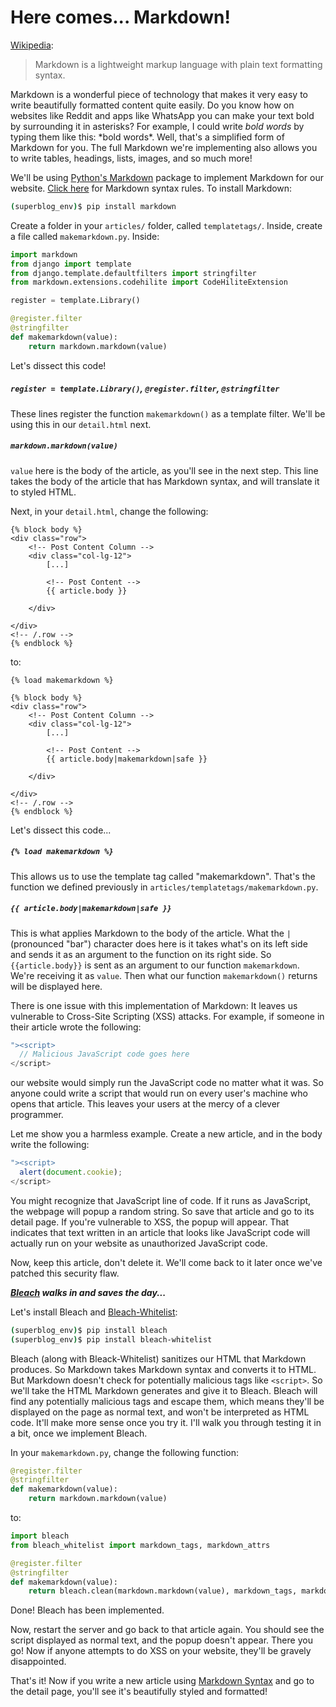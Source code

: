 # Here comes... Markdown!
[Wikipedia](https://en.wikipedia.org/wiki/Markdown):

> Markdown is a lightweight markup language with plain text formatting syntax.

Markdown is a wonderful piece of technology that makes it very easy to write beautifully formatted content quite easily. Do you know how on websites like Reddit and apps like WhatsApp you can make your text bold by surrounding it in asterisks? For example, I could write *bold words* by typing them like this: \*bold words\*. Well, that's a simplified form of Markdown for you. The full Markdown we're implementing also allows you to write tables, headings, lists, images, and so much more!

We'll be using [Python's Markdown](https://python-markdown.github.io) package to implement Markdown for our website. [Click here](https://daringfireball.net/projects/markdown/syntax) for Markdown syntax rules. To install Markdown:

```bash
(superblog_env)$ pip install markdown
```

Create a folder in your `articles/` folder, called `templatetags/`. Inside, create a file called `makemarkdown.py`. Inside:

```python
import markdown
from django import template
from django.template.defaultfilters import stringfilter
from markdown.extensions.codehilite import CodeHiliteExtension

register = template.Library()

@register.filter
@stringfilter
def makemarkdown(value):
    return markdown.markdown(value)
```

Let's dissect this code!

##### `register = template.Library()`, `@register.filter`, `@stringfilter`
These lines register the function `makemarkdown()` as a template filter. We'll be using this in our `detail.html` next.

##### `markdown.markdown(value)`
`value` here is the body of the article, as you'll see in the next step. This line takes the body of the article that has Markdown syntax, and will translate it to styled HTML.

Next, in your `detail.html`, change the following:
```django
{% block body %}
<div class="row">
    <!-- Post Content Column -->
    <div class="col-lg-12">
        [...]

        <!-- Post Content -->
        {{ article.body }}

    </div>

</div>
<!-- /.row -->
{% endblock %}
```
to:
```django
{% load makemarkdown %}

{% block body %}
<div class="row">
    <!-- Post Content Column -->
    <div class="col-lg-12">
        [...]
        
        <!-- Post Content -->
        {{ article.body|makemarkdown|safe }}

    </div>

</div>
<!-- /.row -->
{% endblock %}
```

Let's dissect this code...

##### `{% load makemarkdown %}`
This allows us to use the template tag called "makemarkdown". That's the function we defined previously in `articles/templatetags/makemarkdown.py`.

##### `{{ article.body|makemarkdown|safe }}`
This is what applies Markdown to the body of the article. What the `|` (pronounced "bar") character does here is it takes what's on its left side and sends it as an argument to the function on its right side. So `{{article.body}}` is sent as an argument to our function `makemarkdown`. We're receiving it as `value`. Then what our function `makemarkdown()` returns will be displayed here.

There is one issue with this implementation of Markdown: It leaves us vulnerable to Cross-Site Scripting (XSS) attacks. For example, if someone in their article wrote the following:
```js
"><script>
  // Malicious JavaScript code goes here
</script>
```

our website would simply run the JavaScript code no matter what it was. So anyone could write a script that would run on every user's machine who opens that article. This leaves your users at the mercy of a clever programmer.

Let me show you a harmless example. Create a new article, and in the body write the following:
```js
"><script>
  alert(document.cookie);
</script>
```

You might recognize that JavaScript line of code. If it runs as JavaScript, the webpage will popup a random string. So save that article and go to its detail page. If you're vulnerable to XSS, the popup will appear. That indicates that text written in an article that looks like JavaScript code will actually run on your website as unauthorized JavaScript code.

Now, keep this article, don't delete it. We'll come back to it later once we've patched this security flaw.

***[Bleach](https://pypi.org/project/bleach/) walks in and saves the day...***

Let's install Bleach and [Bleach-Whitelist]():
```bash
(superblog_env)$ pip install bleach
(superblog_env)$ pip install bleach-whitelist
```

Bleach (along with Bleack-Whitelist) sanitizes our HTML that Markdown produces. So Markdown takes Markdown syntax and converts it to HTML. But Markdown doesn't check for potentially malicious tags like `<script>`. So we'll take the HTML Markdown generates and give it to Bleach. Bleach will find any potentially malicious tags and escape them, which means they'll be displayed on the page as normal text, and won't be interpreted as HTML code. It'll make more sense once you try it. I'll walk you through testing it in a bit, once we implement Bleach.

In your `makemarkdown.py`, change the following function:
```python
@register.filter
@stringfilter
def makemarkdown(value):
    return markdown.markdown(value)
```
to:
```python
import bleach
from bleach_whitelist import markdown_tags, markdown_attrs

@register.filter
@stringfilter
def makemarkdown(value):
    return bleach.clean(markdown.markdown(value), markdown_tags, markdown_attrs)
```

Done! Bleach has been implemented.

Now, restart the server and go back to that article again. You should see the script displayed as normal text, and the popup doesn't appear. There you go! Now if anyone attempts to do XSS on your website, they'll be gravely disappointed.

That's it! Now if you write a new article using [Markdown Syntax](https://daringfireball.net/projects/markdown/syntax) and go to the detail page, you'll see it's beautifully styled and formatted!